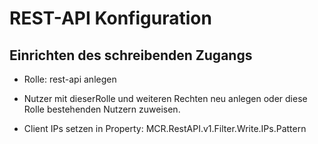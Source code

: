 REST-API Konfiguration
======================




Einrichten des schreibenden Zugangs
-----------------------------------

- Rolle: rest-api anlegen
- Nutzer mit dieserRolle und weiteren Rechten neu anlegen oder diese Rolle bestehenden Nutzern zuweisen.

- Client IPs setzen in Property: MCR.RestAPI.v1.Filter.Write.IPs.Pattern


